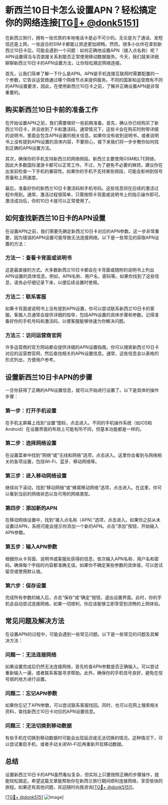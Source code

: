 # 新西兰10日卡怎么设置APN？轻松搞定你的网络连接[[TG💪+ @donk5151](https://t.me/s/donk5151)]

在新西兰旅行，拥有一张优质的本地电话卡是必不可少的。无论是为了通话、发短信还是上网，一张适合的SIM卡都能让旅途更加顺畅。然而，很多小伙伴在拿到新西兰10日卡后，可能会遇到一个问题：如何正确地设置APN（接入点名称）呢？APN设置得当与否直接关系到能否正常使用移动数据服务。今天，我们就来详细聊聊新西兰10日卡的APN设置方法，让你轻松搞定网络连接。

首先，让我们简单了解一下什么是APN。APN是手机连接互联网时需要配置的一个参数，它告诉运营商通过哪个网络节点来提供服务。不同的国家和运营商有不同的APN设置要求，因此，在使用新西兰10日卡之前，了解并正确设置APN是非常重要的。

## 购买新西兰10日卡前的准备工作

在开始设置APN之前，我们需要做好一些前期准备。首先，确认你已经购买了新西兰10日卡，并且收到了卡和激活码。通常情况下，这些卡会在购买时附带详细的说明书，里面会包含APN设置的相关信息。如果你没有收到说明书，或者说明书上没有提到APN设置的具体内容，不要担心，接下来我们将一步步教你如何找到正确的APN设置方法。

其次，确保你的手机支持新西兰的网络频段。新西兰主要使用GSM和LTE网络，因此大多数国际漫游卡都可以正常工作。不过，为了避免不必要的麻烦，建议你在出发前检查一下手机的兼容性。如果你的手机不支持某些频段，可能会影响到信号质量和上网速度。

最后，准备好你的新西兰10日卡激活码和手机号码。这些信息将在后续的激活过程中用到。通常，激活过程很简单，只需按照卡背面或说明书上的指示操作即可。激活成功后，你的10日卡就可以正常使用了。

## 如何查找新西兰10日卡的APN设置

在设置APN之前，我们需要先确定新西兰10日卡对应的APN参数。这一步非常重要，因为错误的APN设置可能导致无法连接网络。以下是一些常见的获取APN设置的方法：

### 方法一：查看卡背面或说明书

这是最直接的方式。大多数新西兰10日卡都会在卡背面或随附的说明书上列出APN设置的具体信息。例如，APN名称、用户名、密码等。如果你找到了这些信息，请务必仔细记录下来，以便后续设置时使用。

### 方法二：联系客服

如果卡背面或说明书上没有提到APN设置，你可以尝试联系新西兰10日卡的客服。客服人员通常会提供详细的指导，包括APN设置的具体步骤和参数。记得准备好你的手机号码和激活码，以便客服能够快速为你解决问题。

### 方法三：访问运营商官网

许多运营商的官方网站都会提供详细的APN设置指南。你可以搜索新西兰10日卡对应的运营商官网，然后查找相关的APN设置信息。通常，这些信息会以表格的形式列出，方便用户参考。

## 设置新西兰10日卡APN的步骤

一旦你获得了正确的APN设置信息，就可以开始进行设置了。以下是具体的操作步骤：

### 第一步：打开手机设置

在手机主屏幕上找到“设置”图标，点击进入。不同的手机操作系统（如iOS和Android）在设置界面的布局上可能有所不同，但基本功能都是一样的。

### 第二步：选择网络设置

在设置菜单中找到“网络”或“无线和网络”选项，点击进入。这里你会看到与网络相关的各项设置，包括Wi-Fi、蓝牙、移动网络等。

### 第三步：进入移动网络设置

继续向下滚动，找到“移动网络”或“蜂窝移动网络”选项，点击进入。在这里，你可以看到当前的网络状态以及可用的网络类型。

### 第四步：添加新的APN

在移动网络设置中，找到“接入点名称（APN）”选项，点击进入。如果你之前从未设置过APN，系统可能会提示你添加一个新的APN。点击“添加”按钮，开始输入APN参数。

### 第五步：输入APN参数

根据你从卡背面、说明书或客服处获得的信息，依次输入APN名称、用户名和密码。确保每个字段的内容都准确无误。如果你不确定某些参数的具体值，可以尝试留空或使用默认值。

### 第六步：保存设置

完成所有参数的输入后，点击“保存”或“确定”按钮，退出设置界面。此时，你的手机会自动尝试连接网络。如果一切顺利，你应该能够立即享受到流畅的上网体验。

## 常见问题及解决方法

在设置APN的过程中，可能会遇到一些常见问题。以下是一些常见的问题及其解决方法：

### 问题一：无法连接网络

如果设置完成后仍然无法连接网络，首先检查APN参数是否正确输入。可以尝试重新输入一遍，或者联系客服寻求帮助。此外，确保你的手机信号良好，避免在信号弱的地方进行设置。

### 问题二：忘记APN参数

如果你忘记了APN参数，可以尝试联系客服找回。同时，也可以在网上搜索相关资料，查找新西兰10日卡对应的APN设置信息。

### 问题三：无法切换到移动数据

有些手机在切换到移动数据时可能会出现延迟或无法切换的情况。这种情况下，可以尝试重启手机，或者手动关闭Wi-Fi后再重新开启移动数据。

## 总结

设置新西兰10日卡的APN虽然看似复杂，但实际上只要按照正确的步骤操作，就能轻松搞定。希望这篇文章能帮助你在新西兰旅行期间顺利连接网络，享受愉快的旅程。如果还有其他问题，欢迎随时向我咨询[[TG💪+ @donk5151](https://t.me/s/donk5151)]。

[[TG💪+ @donk5151](https://t.me/s/donk5151) ![Image](https://i.postimg.cc/rwNCRYN7/Snipaste-2025-04-30-17-27-05.png)]